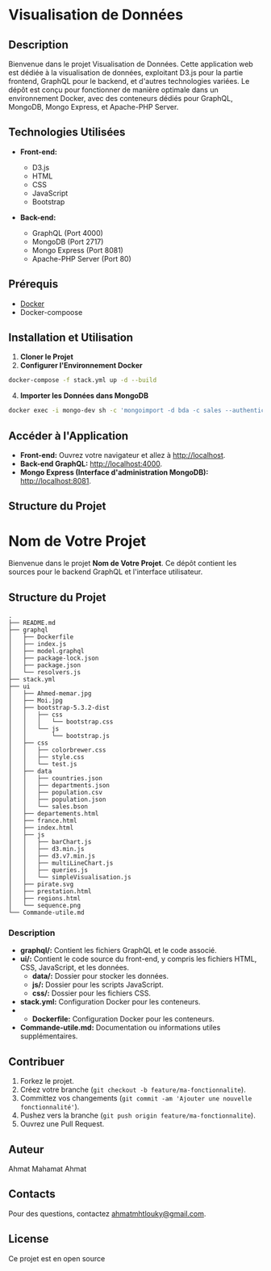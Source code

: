 # Visualisation de Données

## Description
Bienvenue dans le projet Visualisation de Données. 
Cette application web est dédiée à la visualisation de données, exploitant D3.js pour la partie frontend, GraphQL pour le backend, et 
d'autres technologies variées. Le dépôt est conçu pour fonctionner de manière optimale dans un environnement Docker, avec des conteneurs dédiés pour GraphQL, MongoDB, Mongo Express, et Apache-PHP Server.

## Technologies Utilisées
- **Front-end:**
  - D3.js
  - HTML
  - CSS
  - JavaScript
  - Bootstrap

- **Back-end:**
  - GraphQL (Port 4000)
  - MongoDB (Port 2717)
  - Mongo Express (Port 8081)
  - Apache-PHP Server (Port 80)

## Prérequis
- [Docker](https://www.docker.com/get-started)
- Docker-compoose

## Installation et Utilisation

1. **Cloner le Projet**
2. **Configurer l'Environnement Docker**
```bash
docker-compose -f stack.yml up -d --build
```
4. **Importer les Données dans MongoDB**
```bash
docker exec -i mongo-dev sh -c 'mongoimport -d bda -c sales --authenticationDatabase admin -u root -p example' < ui/data/sales.bson
```
## Accéder à l'Application

- **Front-end:** Ouvrez votre navigateur et allez à [http://localhost](http://localhost).
- **Back-end GraphQL:** [http://localhost:4000](http://localhost:4000).
- **Mongo Express (Interface d'administration MongoDB):** [http://localhost:8081](http://localhost:8081).

## Structure du Projet
# Nom de Votre Projet

Bienvenue dans le projet **Nom de Votre Projet**. Ce dépôt contient les sources pour le backend GraphQL et l'interface utilisateur.

## Structure du Projet

```plaintext
.
├── README.md
├── graphql
│   ├── Dockerfile
│   ├── index.js
│   ├── model.graphql
│   ├── package-lock.json
│   ├── package.json
│   └── resolvers.js
├── stack.yml
├── ui
│   ├── Ahmed-memar.jpg
│   ├── Moi.jpg
│   ├── bootstrap-5.3.2-dist
│   │   ├── css
│   │   │   └── bootstrap.css
│   │   └── js
│   │       └── bootstrap.js
│   ├── css
│   │   ├── colorbrewer.css
│   │   ├── style.css
│   │   └── test.js
│   ├── data
│   │   ├── countries.json
│   │   ├── departments.json
│   │   ├── population.csv
│   │   ├── population.json
│   │   └── sales.bson
│   ├── departements.html
│   ├── france.html
│   ├── index.html
│   ├── js
│   │   ├── barChart.js
│   │   ├── d3.min.js
│   │   ├── d3.v7.min.js
│   │   ├── multiLineChart.js
│   │   ├── queries.js
│   │   └── simpleVisualisation.js
│   ├── pirate.svg
│   ├── prestation.html
│   ├── regions.html
│   └── sequence.png
└── Commande-utile.md
```

### Description
- **graphql/:** Contient les fichiers GraphQL et le code associé.
- **ui/:** Contient le code source du front-end, y compris les fichiers HTML, CSS, JavaScript, et les données.
  - **data/:** Dossier pour stocker les données.
  - **js/:** Dossier pour les scripts JavaScript.
  - **css/:** Dossier pour les fichiers CSS.
- **stack.yml:** Configuration Docker pour les conteneurs.
- - **Dockerfile:** Configuration Docker pour les conteneurs.
- **Commande-utile.md:** Documentation ou informations utiles supplémentaires.

## Contribuer

1. Forkez le projet.
2. Créez votre branche (`git checkout -b feature/ma-fonctionnalite`).
3. Committez vos changements (`git commit -am 'Ajouter une nouvelle fonctionnalité'`).
4. Pushez vers la branche (`git push origin feature/ma-fonctionnalite`).
5. Ouvrez une Pull Request.

## Auteur

Ahmat Mahamat Ahmat

## Contacts

Pour des questions, contactez [ahmatmhtlouky@gmail.com](mailto:ahmatmhtlouky@gmail.com).

## License

Ce projet est en open source
